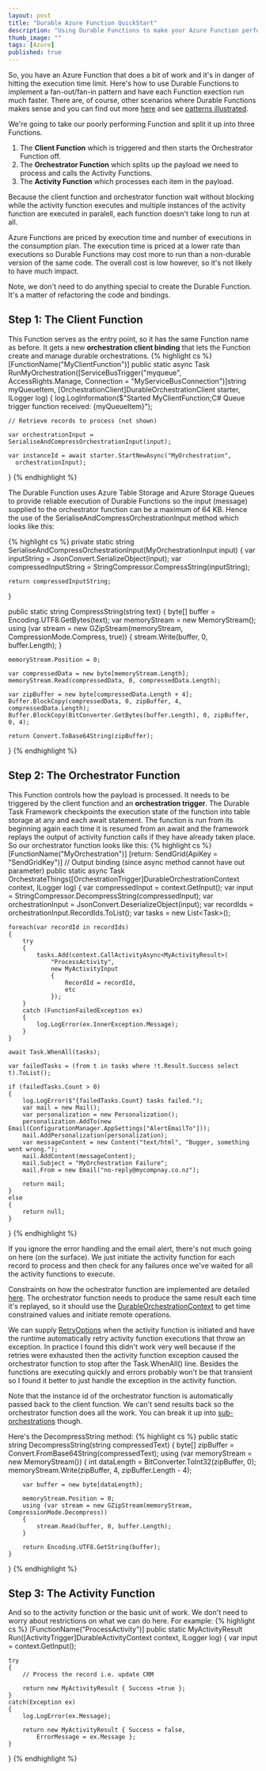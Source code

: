 ```yaml
---
layout: post
title: "Durable Azure Function QuickStart"
description: "Using Durable Functions to make your Azure Function perform better."
thumb_image: ""
tags: [Azure]
published: true
---
```


So, you have an Azure Function that does a bit of work and it's in danger of hitting the execution time limit. 
Here's how to use Durable Functions to implement a fan-out/fan-in pattern and have each Function exection run much faster.
There are, of course, other scenarios where Durable Functions makes sense and you can find out more [here](https://docs.microsoft.com/en-us/azure/azure-functions/durable/durable-functions-overview) and see [patterns illustrated](https://docs.microsoft.com/en-us/azure/azure-functions/durable/durable-functions-concepts).

We're going to take our poorly performing Function and split it up into three Functions. 
1. The **Client Function** which is triggered and then starts the Orchestrator Function off.
2. The **Orchestrator Function** which splits up the payload we need to process and calls the Activity Functions.
3. The **Activity Function** which processes each item in the payload.

Because the client function and orchestrator function wait without blocking while the activity function executes and multiple instances of the activity function are executed in paralell, each function doesn't take long to run at all. 

Azure Functions are priced by execution time and number of executions in the consumption plan. The execution time is priced at a lower rate than executions so Durable Functions may cost more to run than a non-durable version of the same code. The overall cost is low however, so it's not likely to have much impact.

Note, we don't need to do anything special to create the Durable Function. It's a matter of refactoring the code and bindings.

## Step 1: The Client Function
This Function serves as the entry point, so it has the same Function name as before. It gets a new **orchestration client binding** that lets the Function create and manage durable orchestrations.
{% highlight cs %}
[FunctionName("MyClientFunction")]
public static async Task RunMyOrchestration([ServiceBusTrigger("myqueue", AccessRights.Manage,
    Connection = "MyServiceBusConnection")]string myQueueItem,
    [OrchestrationClient]DurableOrchestrationClient starter,
    ILogger log)
{
    log.LogInformation($"Started MyClientFunction;C# Queue trigger function received: {myQueueItem}");

    // Retrieve records to process (not shown)

    var orchestrationInput = SerialiseAndCompressOrchestrationInput(input);

    var instanceId = await starter.StartNewAsync("MyOrchestration", 
      orchestrationInput);
}
{% endhighlight %}

The Durable Function uses Azure Table Storage and Azure Storage Queues to provide reliable execution of Durable Functions so the input (message) supplied to the orchestrator function can be a maximum of 64 KB. Hence the use of the SerialiseAndCompressOrchestrationInput method which looks like this:

{% highlight cs %}
private static string SerialiseAndCompressOrchestrationInput(MyOrchestrationInput input)
{
    var inputString = JsonConvert.SerializeObject(input);
    var compressedInputString = StringCompressor.CompressString(inputString);

    return compressedInputString;
}

public static string CompressString(string text)
{
    byte[] buffer = Encoding.UTF8.GetBytes(text);
    var memoryStream = new MemoryStream();
    using (var stream = new GZipStream(memoryStream, CompressionMode.Compress, true))
    {
        stream.Write(buffer, 0, buffer.Length);
    }

    memoryStream.Position = 0;

    var compressedData = new byte[memoryStream.Length];
    memoryStream.Read(compressedData, 0, compressedData.Length);

    var zipBuffer = new byte[compressedData.Length + 4];
    Buffer.BlockCopy(compressedData, 0, zipBuffer, 4, compressedData.Length);
    Buffer.BlockCopy(BitConverter.GetBytes(buffer.Length), 0, zipBuffer, 0, 4);

    return Convert.ToBase64String(zipBuffer);
}
{% endhighlight %}

## Step 2: The Orchestrator Function
This Function controls how the payload is processed. It needs to be triggered by the client function and an **orchestration trigger**. The Durable Task Framework checkpoints the execution state of the function into table storage at any and each await statement. The function is run from its beginning again each time it is resumed from an await and the framework replays the output of activity function calls if they have already taken place. So our orchestrator function looks like this:
{% highlight cs %}
[FunctionName("MyOrchestration")]
[return: SendGrid(ApiKey = "SendGridKey")] // Output binding (since async method cannot have out parameter)
public static async Task<Mail> OrchestrateThings([OrchestrationTrigger]DurableOrchestrationContext context,
    ILogger log)
{
    var compressedInput = context.GetInput<string>();
    var input = StringCompressor.DecompressString(compressedInput);
    var orchestrationInput = JsonConvert.DeserializeObject<MyOrchestrationInput>(input);
    var recordIds = orchestrationInput.RecordIds.ToList();
    var tasks = new List<Task<MyActivityResult>>();

    foreach(var recordId in recordIds)
    {
        try
        {
            tasks.Add(context.CallActivityAsync<MyActivityResult>(
                "ProcessActivity", 
                new MyActivityInput
                {
                    RecordId = recordId,
                    etc
                });
        }
        catch (FunctionFailedException ex)
        {
            log.LogError(ex.InnerException.Message);
        }
    }

    await Task.WhenAll(tasks);

    var failedTasks = (from t in tasks where !t.Result.Success select t).ToList();

    if (failedTasks.Count > 0)
    {
        log.LogError($"{failedTasks.Count} tasks failed.");
        var mail = new Mail();
        var personalization = new Personalization();
        personalization.AddTo(new Email(ConfigurationManager.AppSettings["AlertEmailTo"]));
        mail.AddPersonalization(personalization);
        var messageContent = new Content("text/html", "Bugger, something went wrong.");
        mail.AddContent(messageContent);
        mail.Subject = "MyOrchestration Failure";
        mail.From = new Email("no-reply@mycompnay.co.nz");

        return mail;
    }
    else
    {
        return null;
    }
}
{% endhighlight %}

If you ignore the error handling and the email alert, there's not much going on here (on the surface). We just initiate the activity function for each record to process and then check for any failures once we've waited for all the activity functions to execute.

Constraints on how the ochestrator function are implemented are detailed [here](https://docs.microsoft.com/en-us/azure/azure-functions/durable/durable-functions-checkpointing-and-replay). The orchestrator function needs to produce the same result each time it's replayed, so it should use the [DurableOrchestrationContext](https://azure.github.io/azure-functions-durable-extension/api/Microsoft.Azure.WebJobs.DurableOrchestrationContext.html) to get time constrained values and initiate remote operations.

We can supply [RetryOptions](https://docs.microsoft.com/en-us/azure/azure-functions/durable/durable-functions-error-handling#automatic-retry-on-failure) when the activity function is initiated and have the runtime automatically retry activity function executions that throw an exception. In practice I found this didn't work very well because if the retries were exhausted then the activity function exception caused the orchestrator function to stop after the Task.WhenAll() line. Besides the functions are executing quickly and errors probably won't be that transient so I found it better to just handle the exception in the activity function.

Note that the instance id of the orchestrator function is automatically passed back to the client function. We can't send results back so the orchestrator function does all the work. You can break it up into [sub-orchestrations](https://docs.microsoft.com/en-us/azure/azure-functions/durable/durable-functions-sub-orchestrations) though.

Here's the DecompressString method:
{% highlight cs %}
public static string DecompressString(string compressedText)
{
    byte[] zipBuffer = Convert.FromBase64String(compressedText);
    using (var memoryStream = new MemoryStream())
    {
        int dataLength = BitConverter.ToInt32(zipBuffer, 0);
        memoryStream.Write(zipBuffer, 4, zipBuffer.Length - 4);

        var buffer = new byte[dataLength];

        memoryStream.Position = 0;
        using (var stream = new GZipStream(memoryStream, CompressionMode.Decompress))
        {
            stream.Read(buffer, 0, buffer.Length);
        }

        return Encoding.UTF8.GetString(buffer);
    }
}
{% endhighlight %}

## Step 3: The Activity Function
And so to the activity function or the basic unit of work. We don't need to worry about restrictions on what we can do here. For example:
{% highlight cs %}
[FunctionName("ProcessActivity")]
public static MyActivityResult Run([ActivityTrigger]DurableActivityContext context,
    ILogger log)
{
    var input = context.GetInput<MyActivityInput>();

    try
    {
        // Process the record i.e. update CRM

        return new MyActivityResult { Success =true };
    }
    catch(Exception ex)
    {
        log.LogError(ex.Message);

        return new MyActivityResult { Success = false,
            ErrorMessage = ex.Message };
    }
}
{% endhighlight %}

